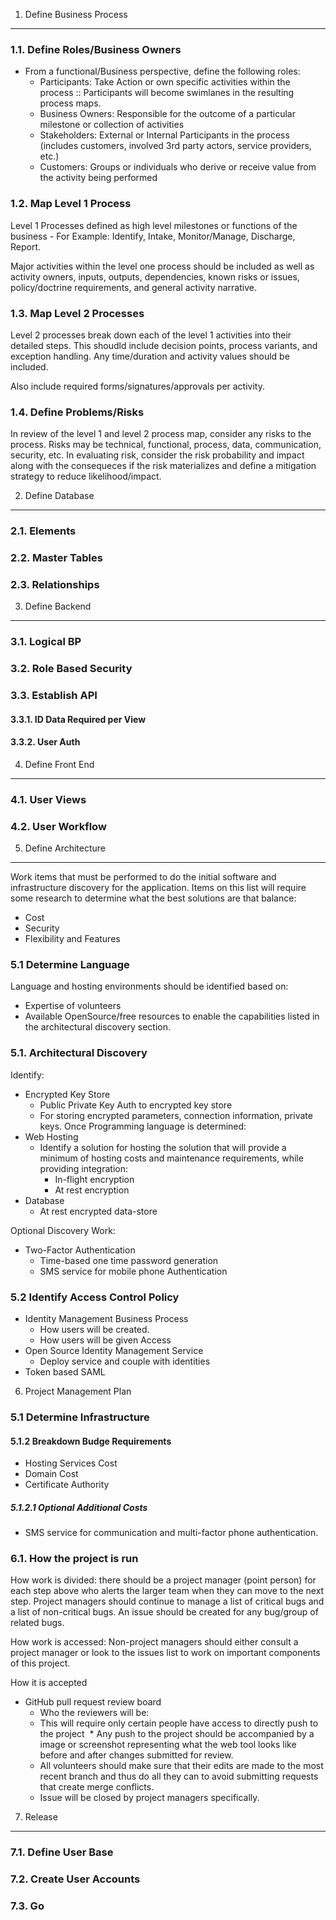 1. Define Business Process
--------------------------
### 1.1. Define Roles/Business Owners
 * From a functional/Business perspective, define the following roles:
   - Participants: Take Action or own specific activities within the process :: Participants will become swimlanes in the resulting process maps.
   - Business Owners: Responsible for the outcome of a particular milestone or collection of activities
   - Stakeholders: External or Internal Participants in the process (includes customers, involved 3rd party actors, service providers, etc.)
   - Customers: Groups or individuals who derive or receive value from the activity being performed
   

### 1.2. Map Level 1 Process
 Level 1 Processes defined as high level milestones or functions of the business - For Example: Identify, Intake, Monitor/Manage, Discharge, Report. 
 
 Major activities within the level one process should be included as well as activity owners, inputs, outputs, dependencies, known risks or issues, policy/doctrine requirements, and general activity narrative.

### 1.3. Map Level 2 Processes

Level 2 processes break down each of the level 1 activities into their detailed steps. This shoudld include decision points, process variants, and exception handling. Any time/duration and activity  values should be included.

Also include required forms/signatures/approvals per activity.

### 1.4. Define Problems/Risks

In review of the level 1 and level 2 process map, consider any risks to the process. Risks may be technical, functional, process, data, communication, security, etc. In evaluating risk, consider the risk probability and impact along with the consequeces if the risk materializes and define a mitigation strategy to reduce likelihood/impact.


2. Define Database
------------------

### 2.1. Elements

### 2.2. Master Tables

### 2.3. Relationships

3. Define Backend
-----------------

### 3.1. Logical BP

### 3.2. Role Based Security

### 3.3. Establish API

#### 3.3.1. ID Data Required per View

#### 3.3.2. User Auth

4. Define Front End
-------------------

### 4.1. User Views

### 4.2. User Workflow

5. Define Architecture
----------------------
Work items that must be performed to do the initial software and infrastructure discovery for the application. Items on this list will require some research to determine what the best solutions are that balance:

* Cost
* Security
* Flexibility and Features

### 5.1 Determine Language
Language and hosting environments should be identified based on:

* Expertise of volunteers
* Available OpenSource/free resources to enable the capabilities listed in the architectural discovery section.

### 5.1. Architectural Discovery

Identify:
* Encrypted Key Store
  * Public Private Key Auth to encrypted key store
  * For storing encrypted parameters, connection information, private keys.
Once Programming language is determined:
* Web Hosting
  * Identify a solution for hosting the solution that will provide a minimum of hosting costs and maintenance requirements, while providing integration:
    * In-flight encryption
    * At rest encryption
* Database
  * At rest encrypted data-store

Optional Discovery Work:
* Two-Factor Authentication
  * Time-based one time password generation
  * SMS service for mobile phone Authentication

### 5.2 Identify Access Control Policy
* Identity Management Business Process
  * How users will be created.
  * How users will be given Access
* Open Source Identity Management Service
  * Deploy service and couple with identities
* Token based SAML

6. Project Management Plan

### 5.1 Determine Infrastructure

#### 5.1.2 Breakdown Budge Requirements

* Hosting Services Cost
* Domain Cost
* Certificate Authority

##### 5.1.2.1 Optional Additional Costs

* SMS service for communication and multi-factor phone authentication.

### 6.1. How the project is run

How work is divided: there should be a project manager (point person) for each step above who alerts the larger team when they can move to the next step. Project managers should continue to manage a list of critical bugs and a list of non-critical bugs. An issue should be created for any bug/group of related bugs.

How work is accessed:
Non-project managers should either consult a project manager or look to the issues list to work on important components of this project.

How it is accepted
* GitHub pull request review board
  * Who the reviewers will be:
  * This will require only certain people have access to directly push to the project
  * Any push to the project should be accompanied by a image or screenshot representing what the web tool looks like before and after changes submitted for review.
  * All volunteers should make sure that their edits are made to the most recent branch and thus do all they can to avoid submitting requests that create merge conflicts.
  * Issue will be closed by project managers specifically.

7. Release
----------

### 7.1. Define User Base

### 7.2. Create User Accounts

### 7.3. Go

